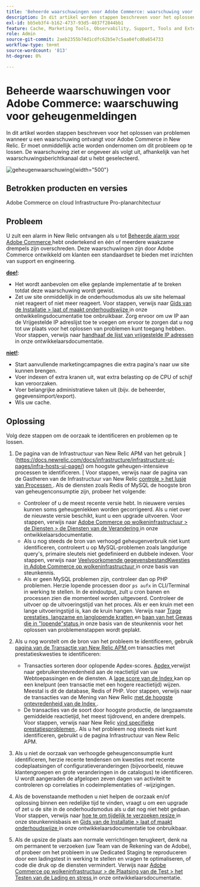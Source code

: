 ```yaml
---
title: 'Beheerde waarschuwingen voor Adobe Commerce: waarschuwing voor geheugenmeldingen'
description: In dit artikel worden stappen beschreven voor het oplossen van problemen wanneer u een waarschuwing ontvangt voor Adobe Commerce in New Relic. Er moet onmiddellijk actie worden ondernomen om dit probleem op te lossen. De waarschuwing ziet er ongeveer als volgt uit, afhankelijk van het waarschuwingsberichtkanaal dat u hebt geselecteerd.
exl-id: bb5eb3f4-b162-4737-93d5-4037f2844bb1
feature: Cache, Marketing Tools, Observability, Support, Tools and External Services
role: Admin
source-git-commit: 2aeb2355b74d1cdfc62b5e7c5aa04fcd0a654733
workflow-type: tm+mt
source-wordcount: '813'
ht-degree: 0%

---
```


# Beheerde waarschuwingen voor Adobe Commerce: waarschuwing voor geheugenmeldingen

In dit artikel worden stappen beschreven voor het oplossen van problemen wanneer u een waarschuwing ontvangt voor Adobe Commerce in New Relic. Er moet onmiddellijk actie worden ondernomen om dit probleem op te lossen. De waarschuwing ziet er ongeveer als volgt uit, afhankelijk van het waarschuwingsberichtkanaal dat u hebt geselecteerd.

![ geheugenwaarschuwing ](assets/memory-warning-magento-managed.png){width="500"}

## Betrokken producten en versies

Adobe Commerce on cloud Infrastructure Pro-planarchitectuur

## Probleem

U zult een alarm in New Relic ontvangen als u tot [ Beheerde alarm voor Adobe Commerce ](/help/support-tools/managed-alerts-for-adobe-commerce/managed-alerts-for-magento-commerce.md) hebt ondertekend en één of meerdere waakzame drempels zijn overschreden. Deze waarschuwingen zijn door Adobe Commerce ontwikkeld om klanten een standaardset te bieden met inzichten van support en engineering.

<u>**doe!**</u>:

* Het wordt aanbevolen om elke geplande implementatie af te breken totdat deze waarschuwing wordt gewist.
* Zet uw site onmiddellijk in de onderhoudsmodus als uw site helemaal niet reageert of niet meer reageert. Voor stappen, verwijs naar [ Gids van de Installatie > laat of maakt onderhoudswijze ](https://experienceleague.adobe.com/en/docs/commerce-operations/installation-guide/tutorials/maintenance-mode) in onze ontwikkelingsdocumentatie toe onbruikbaar. Zorg ervoor om uw IP aan de Vrijgestelde IP adreslijst toe te voegen om ervoor te zorgen dat u nog tot uw plaats voor het oplossen van problemen kunt toegang hebben. Voor stappen, verwijs naar [ handhaaf de lijst van vrijgestelde IP adressen ](https://experienceleague.adobe.com/en/docs/commerce-operations/installation-guide/tutorials/maintenance-mode#instgde-cli-maint-exempt) in onze ontwikkelaarsdocumentatie.

<u>**niet!**</u>:

* Start aanvullende marketingcampagnes die extra pagina&#39;s naar uw site kunnen brengen.
* Voer indexen of extra kranen uit, wat extra belasting op de CPU of schijf kan veroorzaken.
* Voer belangrijke administratieve taken uit (bijv. de beheerder, gegevensimport/export).
* Wis uw cache.

## Oplossing

Volg deze stappen om de oorzaak te identificeren en problemen op te lossen.

1. De pagina van de Infrastructuur van New Relic APM van het gebruik ](https://docs.newrelic.com/docs/infrastructure/infrastructure-ui-pages/infra-hosts-ui-page/) om hoogste geheugen-intensieve processen te identificeren. [ Voor stappen, verwijs naar de pagina van de Gastheren van de Infrastructuur van New Relic [ controle > het lusje van Processen ](https://docs.newrelic.com/docs/infrastructure/infrastructure-ui-pages/infra-hosts-ui-page/#processes). Als de diensten zoals Redis of MySQL de hoogste bron van geheugenconsumptie zijn, probeer het volgende:

   * Controleer of u de meest recente versie hebt. In nieuwere versies kunnen soms geheugenlekken worden gecorrigeerd. Als u niet over de nieuwste versie beschikt, kunt u een upgrade uitvoeren. Voor stappen, verwijs naar [ Adobe Commerce op wolkeninfrastructuur > de Diensten > de Diensten van de Verandering ](https://experienceleague.adobe.com/docs/commerce-cloud-service/user-guide/configure/service/services-yaml.html) in onze ontwikkelaarsdocumentatie.
   * Als u nog steeds de bron van verhoogd geheugenverbruik niet kunt identificeren, controleert u op MySQL-problemen zoals langdurige query&#39;s, primaire sleutels niet gedefinieerd en dubbele indexen. Voor stappen, verwijs naar [ Veelvoorkomende gegevensbestandKwesties in Adobe Commerce op wolkeninfrastructuur ](https://experienceleague.adobe.com/docs/commerce-operations/implementation-playbook/best-practices/maintenance/resolve-database-performance-issues.html) in onze basis van steunkennis.
   * Als er geen MySQL problemen zijn, controleer dan op PHP problemen. Herzie lopende processen door `ps aufx` in CLI/Terminal in werking te stellen. In de eindoutput, zult u cron banen en processen zien die momenteel worden uitgevoerd. Controleer de uitvoer op de uitvoeringstijd van het proces. Als er een kruin met een lange uitvoeringstijd is, kan de kruin hangen. Verwijs naar [ Trage prestaties, langzame en langlopende kratten ](/help/troubleshooting/miscellaneous/slow-performance-slow-and-long-running-crons.md) en [ baan van het Gewas die in &quot;lopende&quot;status ](/help/troubleshooting/miscellaneous/cron-job-is-stuck-in-running-status.md) in onze basis van de steunkennis voor het oplossen van problemenstappen wordt geplakt.

1. Als u nog worstelt om de bron van het probleem te identificeren, gebruik [ pagina van de Transactie van New Relic APM ](https://docs.newrelic.com/docs/apm/applications-menu/monitoring/transactions-page-find-specific-performance-problems) om transacties met prestatieskwesties te identificeren:

   * Transacties sorteren door oplopende Apdex-scores. [ Apdex ](https://docs.newrelic.com/docs/apm/new-relic-apm/apdex/apdex-measure-user-satisfaction) verwijst naar gebruikerstevredenheid aan de reactietijd van uw Webtoepassingen en de diensten. A [ lage score van de Index ](/help/support-tools/managed-alerts-for-adobe-commerce/managed-alerts-for-magento-commerce-apdex-warning-alert.md) kan op een knelpunt (een transactie met een hogere reactietijd) wijzen. Meestal is dit de database, Redis of PHP. Voor stappen, verwijs naar de transacties van de Mening van New Relic [ met de hoogste ontevredenheid van de Index ](https://docs.newrelic.com/docs/apm/new-relic-apm/apdex/view-your-apdex-score#apdex-dissat).
   * De transacties van de soort door hoogste productie, de langzaamste gemiddelde reactietijd, het meest tijdrovend, en andere drempels. Voor stappen, verwijs naar New Relic [ vind specifieke prestatiesproblemen ](https://docs.newrelic.com/docs/apm/applications-menu/monitoring/transactions-page-find-specific-performance-problems). Als u het probleem nog steeds niet kunt identificeren, gebruikt u de pagina Infrastructuur van New Relic APM.

1. Als u niet de oorzaak van verhoogde geheugenconsumptie kunt identificeren, herzie recente tendensen om kwesties met recente codeplaatsingen of configuratieveranderingen (bijvoorbeeld, nieuwe klantengroepen en grote veranderingen in de catalogus) te identificeren. U wordt aangeraden de afgelopen zeven dagen van activiteit te controleren op correlaties in codeimplementaties of -wijzigingen.

1. Als de bovenstaande methoden u niet helpen de oorzaak en/of oplossing binnen een redelijke tijd te vinden, vraagt u om een upgrade of zet u de site in de onderhoudsmodus als u dat nog niet hebt gedaan. Voor stappen, verwijs naar [ hoe te om tijdelijk te verzoeken resize ](/help/how-to/general/how-to-request-temporary-magento-upsize.md) in onze steunkennisbasis en [ Gids van de Installatie > laat of maakt onderhoudswijze ](https://experienceleague.adobe.com/en/docs/commerce-operations/installation-guide/tutorials/maintenance-mode) in onze ontwikkelaarsdocumentatie toe onbruikbaar.

1. Als de upsize de plaats aan normale verrichtingen terugkeert, denk na om permanent te verzoeken (uw Team van de Rekening van de Adobe), of probeer om het probleem in uw Dedicated Staging te reproduceren door een ladingstest in werking te stellen en vragen te optimaliseren, of code die druk op de diensten vermindert. Verwijs naar [ Adobe Commerce op wolkeninfrastructuur > de Plaatsing van de Test > het Testen van de Lading en stress ](https://experienceleague.adobe.com/en/docs/commerce-cloud-service/user-guide/develop/test/staging-and-production#load-and-stress-testing) in onze ontwikkelaarsdocumentatie.
